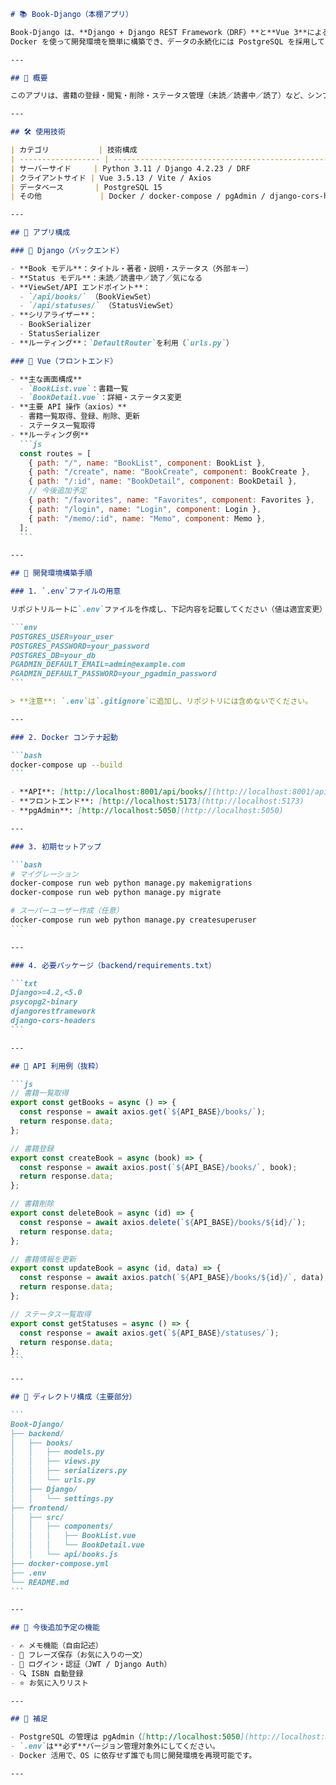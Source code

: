 ````markdown name=README.md
# 📚 Book-Django（本棚アプリ）

Book-Django は、**Django + Django REST Framework（DRF）**と**Vue 3**による SPA 型の本棚管理アプリケーションです。  
Docker を使って開発環境を簡単に構築でき、データの永続化には PostgreSQL を採用しています。

---

## 📌 概要

このアプリは、書籍の登録・閲覧・削除・ステータス管理（未読／読書中／読了）など、シンプルな読書記録・管理機能を提供します。将来的にはメモ・お気に入り・ログイン認証などの機能拡張も予定しています。

---

## 🛠️ 使用技術

| カテゴリ           | 技術構成                                                |
| ------------------ | ------------------------------------------------------- |
| サーバーサイド     | Python 3.11 / Django 4.2.23 / DRF                       |
| クライアントサイド | Vue 3.5.13 / Vite / Axios                               |
| データベース       | PostgreSQL 15                                           |
| その他             | Docker / docker-compose / pgAdmin / django-cors-headers |

---

## 🧩 アプリ構成

### 🔹 Django（バックエンド）

- **Book モデル**：タイトル・著者・説明・ステータス（外部キー）
- **Status モデル**：未読／読書中／読了／気になる
- **ViewSet/API エンドポイント**：
  - `/api/books/` （BookViewSet）
  - `/api/statuses/` （StatusViewSet）
- **シリアライザー**：
  - BookSerializer
  - StatusSerializer
- **ルーティング**：`DefaultRouter`を利用（`urls.py`）

### 🔸 Vue（フロントエンド）

- **主な画面構成**
  - `BookList.vue`：書籍一覧
  - `BookDetail.vue`：詳細・ステータス変更
- **主要 API 操作（axios）**
  - 書籍一覧取得、登録、削除、更新
  - ステータス一覧取得
- **ルーティング例**
  ```js
  const routes = [
    { path: "/", name: "BookList", component: BookList },
    { path: "/create", name: "BookCreate", component: BookCreate },
    { path: "/:id", name: "BookDetail", component: BookDetail },
    // 今後追加予定
    { path: "/favorites", name: "Favorites", component: Favorites },
    { path: "/login", name: "Login", component: Login },
    { path: "/memo/:id", name: "Memo", component: Memo },
  ];
  ```

---

## 🚀 開発環境構築手順

### 1. `.env`ファイルの用意

リポジトリルートに`.env`ファイルを作成し、下記内容を記載してください（値は適宜変更）:

```env
POSTGRES_USER=your_user
POSTGRES_PASSWORD=your_password
POSTGRES_DB=your_db
PGADMIN_DEFAULT_EMAIL=admin@example.com
PGADMIN_DEFAULT_PASSWORD=your_pgadmin_password
```

> **注意**: `.env`は`.gitignore`に追加し、リポジトリには含めないでください。

---

### 2. Docker コンテナ起動

```bash
docker-compose up --build
```

- **API**: [http://localhost:8001/api/books/](http://localhost:8001/api/books/)
- **フロントエンド**: [http://localhost:5173](http://localhost:5173)
- **pgAdmin**: [http://localhost:5050](http://localhost:5050)

---

### 3. 初期セットアップ

```bash
# マイグレーション
docker-compose run web python manage.py makemigrations
docker-compose run web python manage.py migrate

# スーパーユーザー作成（任意）
docker-compose run web python manage.py createsuperuser
```

---

### 4. 必要パッケージ（backend/requirements.txt）

```txt
Django>=4.2,<5.0
psycopg2-binary
djangorestframework
django-cors-headers
```

---

## 🧪 API 利用例（抜粋）

```js
// 書籍一覧取得
export const getBooks = async () => {
  const response = await axios.get(`${API_BASE}/books/`);
  return response.data;
};

// 書籍登録
export const createBook = async (book) => {
  const response = await axios.post(`${API_BASE}/books/`, book);
  return response.data;
};

// 書籍削除
export const deleteBook = async (id) => {
  const response = await axios.delete(`${API_BASE}/books/${id}/`);
  return response.data;
};

// 書籍情報を更新
export const updateBook = async (id, data) => {
  const response = await axios.patch(`${API_BASE}/books/${id}/`, data);
  return response.data;
};

// ステータス一覧取得
export const getStatuses = async () => {
  const response = await axios.get(`${API_BASE}/statuses/`);
  return response.data;
};
```

---

## 🧱 ディレクトリ構成（主要部分）

```
Book-Django/
├── backend/
│   ├── books/
│   │   ├── models.py
│   │   ├── views.py
│   │   ├── serializers.py
│   │   └── urls.py
│   ├── Django/
│   │   └── settings.py
├── frontend/
│   ├── src/
│   │   ├── components/
│   │   │   ├── BookList.vue
│   │   │   └── BookDetail.vue
│   │   └── api/books.js
├── docker-compose.yml
├── .env
└── README.md
```

---

## 🧭 今後追加予定の機能

- ✍️ メモ機能（自由記述）
- 📌 フレーズ保存（お気に入りの一文）
- 🔐 ログイン・認証（JWT / Django Auth）
- 🔍 ISBN 自動登録
- ⭐️ お気に入りリスト

---

## 📎 補足

- PostgreSQL の管理は pgAdmin（[http://localhost:5050](http://localhost:5050)）から可能です。
- `.env`は**必ず**バージョン管理対象外にしてください。
- Docker 活用で、OS に依存せず誰でも同じ開発環境を再現可能です。

---
````
